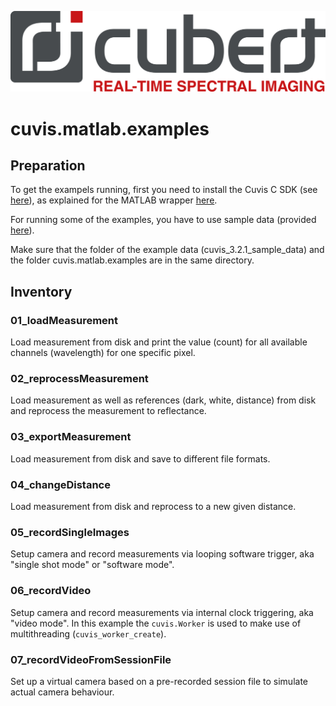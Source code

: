 ![image](https://raw.githubusercontent.com/cubert-hyperspectral/cuvis.sdk/main/branding/logo/banner.png)

# cuvis.matlab.examples

## Preparation

To get the exampels running, first  you need to install the Cuvis C SDK (see [here](https://cloud.cubert-gmbh.de/index.php/s/m1WfR66TjcGl96z)), as explained for the MATLAB wrapper [here](https://github.com/cubert-hyperspectral/cuvis.matlab).

For running some of the examples, you have to use sample data (provided [here](https://cloud.cubert-gmbh.de/index.php/s/3oECVGWpC1NpNqC)).

Make sure that the folder of the example data (cuvis_3.2.1_sample_data) and the folder cuvis.matlab.examples are in the same directory.

## Inventory

### 01_loadMeasurement
Load measurement from disk and print the value (count) for all available channels (wavelength) for one specific pixel.

### 02_reprocessMeasurement
Load measurement as well as references (dark, white, distance) from disk and reprocess the measurement to reflectance.

### 03_exportMeasurement
Load measurement from disk and save to different file formats.

### 04_changeDistance
Load measurement from disk and reprocess to a new given distance.

### 05_recordSingleImages
Setup camera and record measurements via looping software trigger, aka 
"single shot mode" or "software mode".

### 06_recordVideo
Setup camera and record measurements via internal clock triggering, aka "video mode". In this example the `cuvis.Worker` is used to make use of multithreading (`cuvis_worker_create`).

### 07_recordVideoFromSessionFile
Set up a virtual camera based on a pre-recorded session file to simulate actual camera behaviour.
